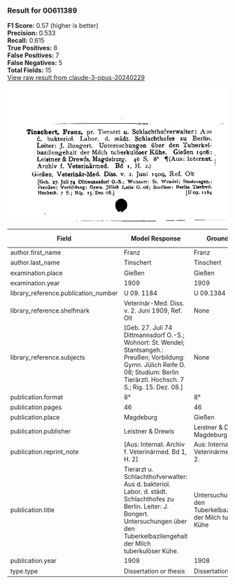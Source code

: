 ### Result for 00611389
**F1 Score:** 0.57 (higher is better)<br>**Precision:** 0.533<br>**Recall:** 0.615<br>**True Positives:** 8<br>**False Positives:** 7<br>**False Negatives:** 5<br>**Total Fields:** 15<br>[View raw result from claude-3-opus-20240229](https://github.com/RISE-UNIBAS/humanities_data_benchmark/blob/main/results/2025-09-02/T0145/request_T0145_00611389.json)

<img src="https://github.com/RISE-UNIBAS/humanities_data_benchmark/blob/main/benchmarks/zettelkatalog/images/00611389.jpg?raw=true" alt="00611389" width="600px">

| Field | Model Response | Ground Truth | Fuzzy Score | Match |
|-------|----------------|--------------|-------------|-------|
| author.first_name | Franz | Franz | 1.000 | ✅ |
| author.last_name | Tinschert | Tinschert | 1.000 | ✅ |
| examination.place | Gießen | Gießen | 1.000 | ✅ |
| examination.year | 1909 | 1909 | 0.000 | ❌ |
| library_reference.publication_number | U 09. 1184 | U 09.1384 | 0.842 | ❌ |
| library_reference.shelfmark | Veterinär-Med. Diss. v. 2. Juni 1909, Ref. Olt | None | 0.000 | ❌ |
| library_reference.subjects | [Geb. 27. Juli 74 Dittmannsdorf O.-S.; Wohnort: St. Wendel; Stantsangeh.: Preußen; Vorbildung: Gymn. Jülich Reife O. 08; Studium: Berlin Tierärztl. Hochsch. 7 S.; Rig. 15. Dez. 08.] | None | 0.000 | ❌ |
| publication.format | 8° | 8° | 1.000 | ✅ |
| publication.pages | 46 | 46 | 1.000 | ✅ |
| publication.place | Magdeburg | Gießen | 0.133 | ❌ |
| publication.publisher | Leistner & Drewis | Leistner & Drewfs, Magdeburg | 0.711 | ❌ |
| publication.reprint_note | [Aus: Internat. Archiv f. Veterinärmed. Bd 1, H. 2] | Aus: Internat. Archiv f. Veterinärmed. Bd 1, H. 2. | 0.970 | ✅ |
| publication.title | Tierarzt u. Schlachthofverwalter: Aus d. bakteriol. Labor. d. städt. Schlachthofes zu Berlin. Leiter: J. Bongert. Untersuchungen über den Tuberkelbazilengehalt der Milch tuberkulöser Kühe. | Untersuchungen über den Tuberkelbazillengehalt der Milch tuberkulöser Kühe | 0.557 | ❌ |
| publication.year | 1908 | 1908 | 1.000 | ✅ |
| type.type | Dissertation or thesis | Dissertation or thesis | 1.000 | ✅ |
